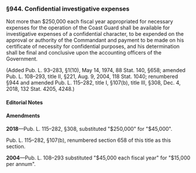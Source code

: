 ### §944. Confidential investigative expenses ###

Not more than $250,000 each fiscal year appropriated for necessary expenses for the operation of the Coast Guard shall be available for investigative expenses of a confidential character, to be expended on the approval or authority of the Commandant and payment to be made on his certificate of necessity for confidential purposes, and his determination shall be final and conclusive upon the accounting officers of the Government.

(Added Pub. L. 93–283, §1(10), May 14, 1974, 88 Stat. 140, §658; amended Pub. L. 108–293, title II, §221, Aug. 9, 2004, 118 Stat. 1040; renumbered §944 and amended Pub. L. 115–282, title I, §107(b), title III, §308, Dec. 4, 2018, 132 Stat. 4205, 4248.)

#### **Editorial Notes** ####

#### Amendments ####

**2018**—Pub. L. 115–282, §308, substituted "$250,000" for "$45,000".

Pub. L. 115–282, §107(b), renumbered section 658 of this title as this section.

**2004**—Pub. L. 108–293 substituted "$45,000 each fiscal year" for "$15,000 per annum".